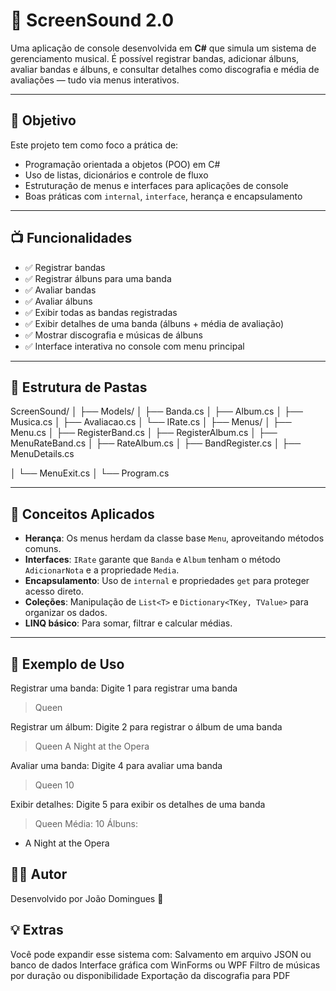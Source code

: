 # 🎸 ScreenSound 2.0

Uma aplicação de console desenvolvida em **C#** que simula um sistema de gerenciamento musical. É possível registrar bandas, adicionar álbuns, avaliar bandas e álbuns, e consultar detalhes como discografia e média de avaliações — tudo via menus interativos.

---

## 📌 Objetivo

Este projeto tem como foco a prática de:
- Programação orientada a objetos (POO) em C#
- Uso de listas, dicionários e controle de fluxo
- Estruturação de menus e interfaces para aplicações de console
- Boas práticas com `internal`, `interface`, herança e encapsulamento

---

## 📺 Funcionalidades

- ✅ Registrar bandas
- ✅ Registrar álbuns para uma banda
- ✅ Avaliar bandas
- ✅ Avaliar álbuns
- ✅ Exibir todas as bandas registradas
- ✅ Exibir detalhes de uma banda (álbuns + média de avaliação)
- ✅ Mostrar discografia e músicas de álbuns
- ✅ Interface interativa no console com menu principal

---

## 🧱 Estrutura de Pastas
ScreenSound/
│
├── Models/
│ ├── Banda.cs
│ ├── Album.cs
│ ├── Musica.cs
│ ├── Avaliacao.cs
│ └── IRate.cs
│
├── Menus/
│ ├── Menu.cs
│ ├── RegisterBand.cs
│ ├── RegisterAlbum.cs
│ ├── MenuRateBand.cs
│ ├── RateAlbum.cs
│ ├── BandRegister.cs
│ ├── MenuDetails.cs

│ └── MenuExit.cs
│
└── Program.cs


---

## 🧠 Conceitos Aplicados

- **Herança**: Os menus herdam da classe base `Menu`, aproveitando métodos comuns.
- **Interfaces**: `IRate` garante que `Banda` e `Album` tenham o método `AdicionarNota` e a propriedade `Media`.
- **Encapsulamento**: Uso de `internal` e propriedades `get` para proteger acesso direto.
- **Coleções**: Manipulação de `List<T>` e `Dictionary<TKey, TValue>` para organizar os dados.
- **LINQ básico**: Para somar, filtrar e calcular médias.

---

## 🧪 Exemplo de Uso

Registrar uma banda:
Digite 1 para registrar uma banda
> Queen

Registrar um álbum:
Digite 2 para registrar o álbum de uma banda
> Queen
> A Night at the Opera

Avaliar uma banda:
Digite 4 para avaliar uma banda
> Queen
> 10

Exibir detalhes:
Digite 5 para exibir os detalhes de uma banda
> Queen
Média: 10
Álbuns:
- A Night at the Opera

## 🙋‍♂️ Autor
Desenvolvido por João Domingues 🎵

## 💡 Extras
Você pode expandir esse sistema com:
Salvamento em arquivo JSON ou banco de dados
Interface gráfica com WinForms ou WPF
Filtro de músicas por duração ou disponibilidade
Exportação da discografia para PDF
